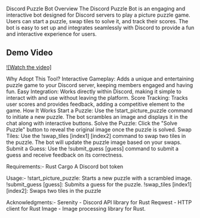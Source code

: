 Discord Puzzle Bot
Overview
The Discord Puzzle Bot is an engaging and interactive bot designed for Discord servers to play a picture puzzle game. Users can start a puzzle, swap tiles to solve it, and track their scores. The bot is easy to set up and integrates seamlessly with Discord to provide a fun and interactive experience for users.
## Demo Video

[![Watch the video]](https://drive.google.com/file/d/1jnXaqI-kD7Pe1zsrWPHeS4M5oc2i8fja/view?usp=drive_link)

Why Adopt This Tool?
Interactive Gameplay: Adds a unique and entertaining puzzle game to your Discord server, keeping members engaged and having fun.
Easy Integration: Works directly within Discord, making it simple to interact with and use without leaving the platform.
Score Tracking: Tracks user scores and provides feedback, adding a competitive element to the game.
How It Works
Start a Puzzle: Use the !start_picture_puzzle command to initiate a new puzzle. The bot scrambles an image and displays it in the chat along with interactive buttons.
Solve the Puzzle: Click the "Solve Puzzle" button to reveal the original image once the puzzle is solved.
Swap Tiles: Use the !swap_tiles [index1] [index2] command to swap two tiles in the puzzle. The bot will update the puzzle image based on your swaps.
Submit a Guess: Use the !submit_guess [guess] command to submit a guess and receive feedback on its correctness.


Requirements:-
Rust
Cargo
A Discord bot token

Usage:-
!start_picture_puzzle: Starts a new puzzle with a scrambled image.
!submit_guess [guess]: Submits a guess for the puzzle.
!swap_tiles [index1] [index2]: Swaps two tiles in the puzzle


Acknowledgments:-
Serenity - Discord API library for Rust
Reqwest - HTTP client for Rust
Image - Image processing library for Rust.